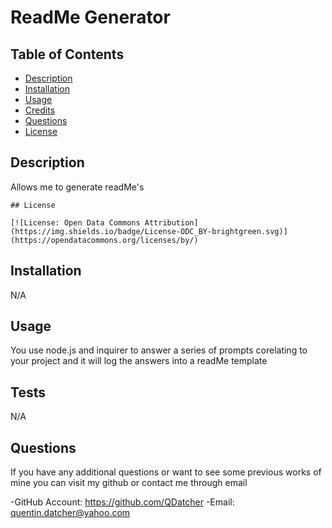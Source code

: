 
# ReadMe Generator

## Table of Contents
- [Description](#description)
- [Installation](#installation)
- [Usage](#usage)
- [Credits](#credits)
- [Questions](#questions)
- [License](#license)


## Description

  Allows me to generate readMe's


    ## License
    
    [![License: Open Data Commons Attribution](https://img.shields.io/badge/License-ODC_BY-brightgreen.svg)](https://opendatacommons.org/licenses/by/)
    
    

## Installation

N/A

## Usage

  You use node.js and inquirer to answer a series of prompts corelating to your project and it will log the answers into a readMe template


## Tests

N/A

## Questions

If you have any additional questions or want to see some previous works of mine you can visit my github or contact me through email

  -GitHub Account: https://github.com/QDatcher
  -Email: quentin.datcher@yahoo.com